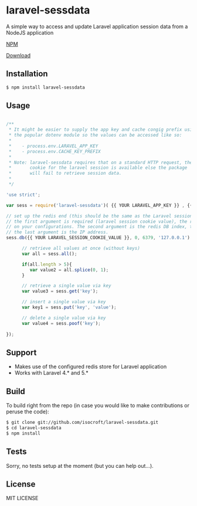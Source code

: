 # laravel-sessdata

A simple way to access and update Laravel application session data from a NodeJS application

   [NPM][npm-url]
   
   [Download][downloads-url]

## Installation

```bash
$ npm install laravel-sessdata
```  

## Usage

```js

/**
 * It might be easier to supply the app key and cache congig prefix using
 * the popular dotenv module so the values can be accessed like so: 
 *
 *    - process.env.LARAVEL_APP_KEY
 *    - process.env.CACHE_KEY_PREFIX
 *
 * Note: laravel-sessdata requires that on a standard HTTP request, the 
 *       cookie for the laravel session is available else the package
 *       will fail to retrieve session data.  
 *
 */

'use strict'; 

var sess = require('laravel-sessdata')( {{ YOUR LARAVEL_APP_KEY }} , {{ YOUR CACHE_KEY_PREFIX }} );

// set up the redis end (this should be the same as the Laravel session store you have set up)
// the first argument is required (laravel session cookie value), the rest are optional depending 
// on your configurations. The second argument is the redis DB index, the third is the DB port number, 
// the last argument is the IP address. 
sess.db({{ YOUR LARAVEL_SESSION_COOKIE_VALUE }}, 0, 6379, '127.0.0.1').then(function(){

      // retrieve all values at once (without keys)
      var all = sess.all();

      if(all.length > 5){
         var value2 = all.splice(0, 1);
      }

      // retrieve a single value via key
      var value3 = sess.get('key');

      // insert a single value via key
      var key1 = sess.put('key', 'value');

      // delete a single value via key
      var value4 = sess.poof('key'); 
      
});      
```

## Support

  * Makes use of the configured redis store for Laravel application
  * Works with Laravel 4.* and 5.* 
  
## Build

  To build right from the repo (in case you would like to make contributions or peruse the code):

```bash
$ git clone git://github.com/isocroft/laravel-sessdata.git
$ cd laravel-sessdata
$ npm install
```

## Tests

  Sorry, no tests setup at the moment (but you can help out...).

## License

  MIT LICENSE

[npm-url]: https://npmjs.com/package/laravel-sessdata
[downloads-url]: https://npmjs.com/package/laravel-sessdata
